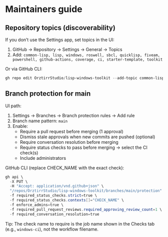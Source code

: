 # Maintainers guide

## Repository topics (discoverability)

If you don’t use the Settings app, set topics in the UI:

1. GitHub → Repository → Settings → General → Topics
2. Add: `common-lisp, lisp, windows, roswell, sbcl, quicklisp, fiveam, powershell, github-actions, coverage, ci, starter-template, toolkit`

Or via GitHub CLI:

```powershell
gh repo edit OrztirrStudio/lisp-windows-toolkit --add-topic common-lisp --add-topic lisp --add-topic windows --add-topic roswell --add-topic sbcl --add-topic quicklisp --add-topic fiveam --add-topic powershell --add-topic github-actions --add-topic coverage --add-topic ci --add-topic starter-template --add-topic toolkit
```

## Branch protection for main

UI path:

1. Settings → Branches → Branch protection rules → Add rule
2. Branch name pattern: `main`
3. Enable:
   - Require a pull request before merging (1 approval)
   - Dismiss stale approvals when new commits are pushed (optional)
   - Require conversation resolution before merging
   - Require status checks to pass before merging → select the CI check(s)
   - Include administrators

GitHub CLI (replace CHECK_NAME with the exact check):

```powershell
gh api \
  -X PUT \
  -H "Accept: application/vnd.github+json" \
  "/repos/OrztirrStudio/lisp-windows-toolkit/branches/main/protection" \
  -f required_status_checks.strict=true \
  -f required_status_checks.contexts[]="CHECK_NAME" \
  -f enforce_admins=true \
  -f required_pull_request_reviews.required_approving_review_count=1 \
  -f required_conversation_resolution=true
```

Tip: The check name to require is the job name shown in the Checks tab (e.g., `windows-ci`), not the workflow filename.
